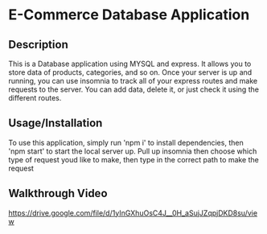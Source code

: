 # E-Commerce Database Application


## Description 

This is a Database application using MYSQL and express. It allows you to store data of products, categories, and so on. 
Once your server is up and running, you can use insomnia to track all of your express routes and make requests to the 
server. You can add data, delete it, or just check it using the different routes.


## Usage/Installation

To use this application, simply run 'npm i' to install dependencies, then 'npm start' to start the local server up. 
Pull up insomnia then choose which type of request youd like to make, then type in the correct path to make the request
 

## Walkthrough Video

https://drive.google.com/file/d/1yInGXhuOsC4J__0H_aSujJZqpjDKD8su/view
